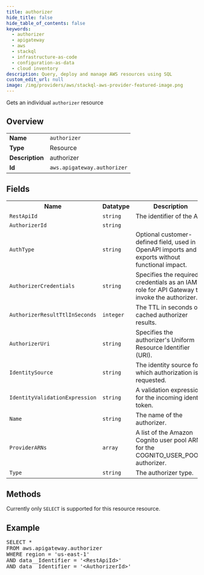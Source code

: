 ```yaml
---
title: authorizer
hide_title: false
hide_table_of_contents: false
keywords:
  - authorizer
  - apigateway
  - aws
  - stackql
  - infrastructure-as-code
  - configuration-as-data
  - cloud inventory
description: Query, deploy and manage AWS resources using SQL
custom_edit_url: null
image: /img/providers/aws/stackql-aws-provider-featured-image.png
---
```

Gets an individual <code>authorizer</code> resource

## Overview
<table><tbody>
<tr><td><b>Name</b></td><td><code>authorizer</code></td></tr>
<tr><td><b>Type</b></td><td>Resource</td></tr>
<tr><td><b>Description</b></td><td>authorizer</td></tr>
<tr><td><b>Id</b></td><td><code>aws.apigateway.authorizer</code></td></tr>
</tbody></table>

## Fields
<table><tbody>
<tr><th>Name</th><th>Datatype</th><th>Description</th></tr>
<tr><td><code>RestApiId</code></td><td><code>string</code></td><td>The identifier of the API.</td></tr>
<tr><td><code>AuthorizerId</code></td><td><code>string</code></td><td></td></tr>
<tr><td><code>AuthType</code></td><td><code>string</code></td><td>Optional customer-defined field, used in OpenAPI imports and exports without functional impact.</td></tr>
<tr><td><code>AuthorizerCredentials</code></td><td><code>string</code></td><td>Specifies the required credentials as an IAM role for API Gateway to invoke the authorizer.</td></tr>
<tr><td><code>AuthorizerResultTtlInSeconds</code></td><td><code>integer</code></td><td>The TTL in seconds of cached authorizer results.</td></tr>
<tr><td><code>AuthorizerUri</code></td><td><code>string</code></td><td>Specifies the authorizer's Uniform Resource Identifier (URI).</td></tr>
<tr><td><code>IdentitySource</code></td><td><code>string</code></td><td>The identity source for which authorization is requested.</td></tr>
<tr><td><code>IdentityValidationExpression</code></td><td><code>string</code></td><td>A validation expression for the incoming identity token.</td></tr>
<tr><td><code>Name</code></td><td><code>string</code></td><td>The name of the authorizer.</td></tr>
<tr><td><code>ProviderARNs</code></td><td><code>array</code></td><td>A list of the Amazon Cognito user pool ARNs for the COGNITO_USER_POOLS authorizer.</td></tr>
<tr><td><code>Type</code></td><td><code>string</code></td><td>The authorizer type.</td></tr>

</tbody></table>

## Methods
Currently only <code>SELECT</code> is supported for this resource resource.

## Example
<pre>
SELECT *<br/>FROM aws.apigateway.authorizer<br/>WHERE region = 'us-east-1'<br/>AND data__Identifier = '&lt;RestApiId&gt;'<br/>AND data__Identifier = '&lt;AuthorizerId&gt;'
</pre>
